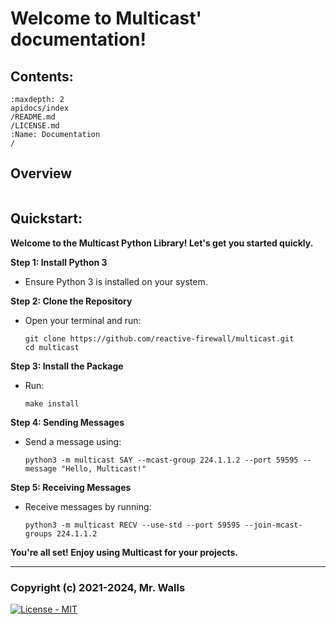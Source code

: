 # Welcome to Multicast' documentation!

## Contents:

```{toctree}
:maxdepth: 2
apidocs/index
/README.md
/LICENSE.md
:Name: Documentation
/
```

## Overview

```{autosummary}
```

## Quickstart:
**Welcome to the Multicast Python Library! Let's get you started quickly.**

**Step 1: Install Python 3**

* Ensure Python 3 is installed on your system.

**Step 2: Clone the Repository**

* Open your terminal and run:
  ```shell
  git clone https://github.com/reactive-firewall/multicast.git
  cd multicast
  ```

**Step 3: Install the Package**

* Run:
  ```shell
  make install
  ```

**Step 4: Sending Messages**

* Send a message using:
  ```shell
  python3 -m multicast SAY --mcast-group 224.1.1.2 --port 59595 --message "Hello, Multicast!"
  ```

**Step 5: Receiving Messages**

* Receive messages by running:
  ```shell
  python3 -m multicast RECV --use-std --port 59595 --join-mcast-groups 224.1.1.2
  ```

**You're all set! Enjoy using Multicast for your projects.**


---
### Copyright (c) 2021-2024, Mr. Walls

[![License - MIT](https://img.shields.io/github/license/reactive-firewall/multicast.svg?maxAge=3600)](https://github.com/reactive-firewall/multicast/blob/stable/LICENSE.md)
